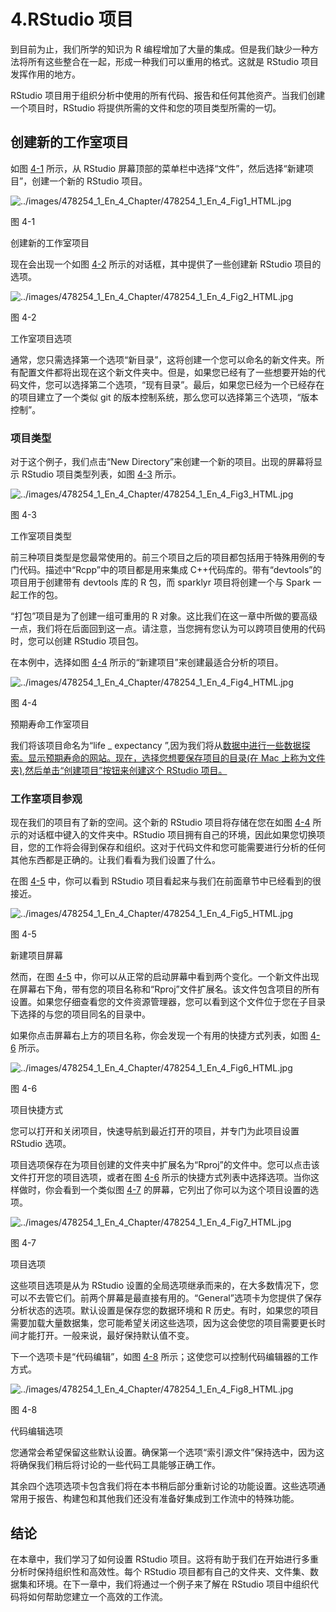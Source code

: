 # 4.RStudio 项目

到目前为止，我们所学的知识为 R 编程增加了大量的集成。但是我们缺少一种方法将所有这些整合在一起，形成一种我们可以重用的格式。这就是 RStudio 项目发挥作用的地方。

RStudio 项目用于组织分析中使用的所有代码、报告和任何其他资产。当我们创建一个项目时，RStudio 将提供所需的文件和您的项目类型所需的一切。

## 创建新的工作室项目

如图 [4-1](#Fig1) 所示，从 RStudio 屏幕顶部的菜单栏中选择“文件”，然后选择“新建项目”，创建一个新的 RStudio 项目。

![../images/478254_1_En_4_Chapter/478254_1_En_4_Fig1_HTML.jpg](../images/478254_1_En_4_Chapter/478254_1_En_4_Fig1_HTML.jpg)

图 4-1

创建新的工作室项目

现在会出现一个如图 [4-2](#Fig2) 所示的对话框，其中提供了一些创建新 RStudio 项目的选项。

![../images/478254_1_En_4_Chapter/478254_1_En_4_Fig2_HTML.jpg](../images/478254_1_En_4_Chapter/478254_1_En_4_Fig2_HTML.jpg)

图 4-2

工作室项目选项

通常，您只需选择第一个选项“新目录”，这将创建一个您可以命名的新文件夹。所有配置文件都将出现在这个新文件夹中。但是，如果您已经有了一些想要开始的代码文件，您可以选择第二个选项，“现有目录”。最后，如果您已经为一个已经存在的项目建立了一个类似 git 的版本控制系统，那么您可以选择第三个选项，“版本控制”。

### 项目类型

对于这个例子，我们点击“New Directory”来创建一个新的项目。出现的屏幕将显示 RStudio 项目类型列表，如图 [4-3](#Fig3) 所示。

![../images/478254_1_En_4_Chapter/478254_1_En_4_Fig3_HTML.jpg](../images/478254_1_En_4_Chapter/478254_1_En_4_Fig3_HTML.jpg)

图 4-3

工作室项目类型

前三种项目类型是您最常使用的。前三个项目之后的项目都包括用于特殊用例的专门代码。描述中“Rcpp”中的项目都是用来集成 C++代码库的。带有“devtools”的项目用于创建带有 devtools 库的 R 包，而 sparklyr 项目将创建一个与 Spark 一起工作的包。

“打包”项目是为了创建一组可重用的 R 对象。这比我们在这一章中所做的要高级一点，我们将在后面回到这一点。请注意，当您拥有您认为可以跨项目使用的代码时，您可以创建 RStudio 项目包。

在本例中，选择如图 [4-4](#Fig4) 所示的“新建项目”来创建最适合分析的项目。

![../images/478254_1_En_4_Chapter/478254_1_En_4_Fig4_HTML.jpg](../images/478254_1_En_4_Chapter/478254_1_En_4_Fig4_HTML.jpg)

图 4-4

预期寿命工作室项目

我们将该项目命名为“life _ expectancy ”,因为我们将从[数据中进行一些数据探索。显示预期寿命的网站。现在，选择您想要保存项目的目录(在 Mac 上称为文件夹),然后单击“创建项目”按钮来创建这个 RStudio 项目。](http://data.gov)

### 工作室项目参观

现在我们的项目有了新的空间。这个新的 RStudio 项目将存储在您在如图 [4-4](#Fig4) 所示的对话框中键入的文件夹中。RStudio 项目拥有自己的环境，因此如果您切换项目，您的工作将会得到保存和组织。这对于代码文件和您可能需要进行分析的任何其他东西都是正确的。让我们看看为我们设置了什么。

在图 [4-5](#Fig5) 中，你可以看到 RStudio 项目看起来与我们在前面章节中已经看到的很接近。

![../images/478254_1_En_4_Chapter/478254_1_En_4_Fig5_HTML.jpg](../images/478254_1_En_4_Chapter/478254_1_En_4_Fig5_HTML.jpg)

图 4-5

新建项目屏幕

然而，在图 [4-5](#Fig5) 中，你可以从正常的启动屏幕中看到两个变化。一个新文件出现在屏幕右下角，带有您的项目名称和“Rproj”文件扩展名。该文件包含项目的所有设置。如果您仔细查看您的文件资源管理器，您可以看到这个文件位于您在子目录下选择的与您的项目同名的目录中。

如果你点击屏幕右上方的项目名称，你会发现一个有用的快捷方式列表，如图 [4-6](#Fig6) 所示。

![../images/478254_1_En_4_Chapter/478254_1_En_4_Fig6_HTML.jpg](../images/478254_1_En_4_Chapter/478254_1_En_4_Fig6_HTML.jpg)

图 4-6

项目快捷方式

您可以打开和关闭项目，快速导航到最近打开的项目，并专门为此项目设置 RStudio 选项。

项目选项保存在为项目创建的文件夹中扩展名为“Rproj”的文件中。您可以点击该文件打开您的项目选项，或者在图 [4-6](#Fig6) 所示的快捷方式列表中选择选项。当你这样做时，你会看到一个类似图 [4-7](#Fig7) 的屏幕，它列出了你可以为这个项目设置的选项。

![../images/478254_1_En_4_Chapter/478254_1_En_4_Fig7_HTML.jpg](../images/478254_1_En_4_Chapter/478254_1_En_4_Fig7_HTML.jpg)

图 4-7

项目选项

这些项目选项是从为 RStudio 设置的全局选项继承而来的，在大多数情况下，您可以不去管它们。前两个屏幕是最直接有用的。“General”选项卡为您提供了保存分析状态的选项。默认设置是保存您的数据环境和 R 历史。有时，如果您的项目需要加载大量数据集，您可能希望关闭这些选项，因为这会使您的项目需要更长时间才能打开。一般来说，最好保持默认值不变。

下一个选项卡是“代码编辑”，如图 [4-8](#Fig8) 所示；这使您可以控制代码编辑器的工作方式。

![../images/478254_1_En_4_Chapter/478254_1_En_4_Fig8_HTML.jpg](../images/478254_1_En_4_Chapter/478254_1_En_4_Fig8_HTML.jpg)

图 4-8

代码编辑选项

您通常会希望保留这些默认设置。确保第一个选项“索引源文件”保持选中，因为这将确保我们稍后将讨论的一些代码工具能够正确工作。

其余四个选项选项卡包含我们将在本书稍后部分重新讨论的功能设置。这些选项通常用于报告、构建包和其他我们还没有准备好集成到工作流中的特殊功能。

## 结论

在本章中，我们学习了如何设置 RStudio 项目。这将有助于我们在开始进行多重分析时保持组织性和高效性。每个 RStudio 项目都有自己的文件夹、文件集、数据集和环境。在下一章中，我们将通过一个例子来了解在 RStudio 项目中组织代码将如何帮助您建立一个高效的工作流。